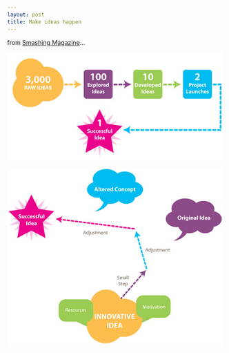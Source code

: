```yaml
---
layout: post
title: Make ideas happen
---
```

from [Smashing Magazine](http://www.smashingmagazine.com/2010/10/22/how-to-make-innovative-ideas-happen/)...

![](/img/diagram-idea-success-rate.jpg)

![](/img/diagram-idea-pathway-success.jpg)
